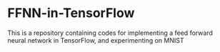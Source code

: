# FFNN-in-TensorFlow
This is a repository containing codes for implementing a feed forward neural network in TensorFlow, and experimenting on MNIST
